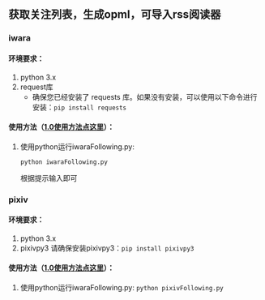 ## 获取关注列表，生成opml，可导入rss阅读器
### iwara
#### 环境要求：
1. python 3.x
2. request库
    - 确保您已经安装了 requests 库。如果没有安装，可以使用以下命令进行安装：`pip install requests `
#### 使用方法（[1.0使用方法点这里](./v1.0/README.md)）：
1. 使用python运行iwaraFollowing.py:

    `python iwaraFollowing.py`
    
    根据提示输入即可
### pixiv
#### 环境要求：
1. python 3.x
2. pixivpy3
    请确保安装pixivpy3：`pip install pixivpy3`
#### 使用方法（[1.0使用方法点这里](./v1.0/README.md)）：
1. 使用python运行iwaraFollowing.py:
    `python pixivFollowing.py`
